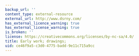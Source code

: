 ```yaml
---
backup_url: ''
content_type: external-resource
external_url: http://www.dsrny.com/
has_external_licence_warning: true
has_external_license_warning: true
is_broken: ''
license: https://creativecommons.org/licenses/by-nc-sa/4.0/
title: Early work; drawings;
uid: ce46f9a5-c3d0-4775-badd-9e11c715a9cc
---
```

